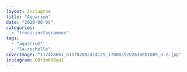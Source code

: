 ```yaml
---
layout: instagram
title: "Aquarium"
date: "2020-08-09"
categories: 
  - "trucs-instagrammes"
tags:
  - "aquarium"
  - "la-rochelle"
coverImage: "117428651_615782802414129_1780839202630601089_n-2.jpg"
instagram: CDr3mN0Bau1
---
```

